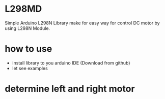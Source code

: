 # L298MD
Simple Arduino L298N Library make for easy way for control DC motor by using L298N Module.
# how to use
- install library to you arduino IDE (Download from github)
- let see examples
# determine left and right motor
